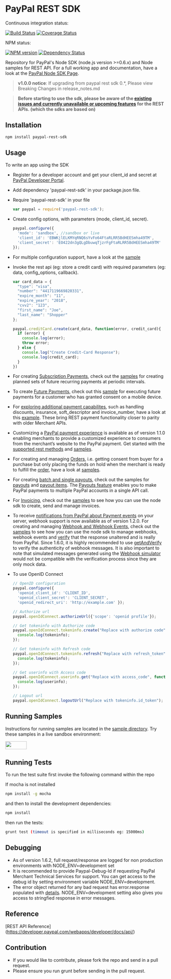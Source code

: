 # PayPal REST SDK

Continuous integration status:

[![Build Status](https://travis-ci.org/paypal/PayPal-node-SDK.png?branch=master)](https://travis-ci.org/paypal/PayPal-node-SDK) [![Coverage Status](https://coveralls.io/repos/paypal/PayPal-node-SDK/badge.png?branch=master)](https://coveralls.io/r/paypal/PayPal-node-SDK?branch=master) 

NPM status:

[![NPM version](https://badge.fury.io/js/paypal-rest-sdk.png)](http://badge.fury.io/js/paypal-rest-sdk)
[![Dependency Status](https://david-dm.org/paypal/PayPal-node-SDK.png)](https://david-dm.org/paypal/PayPal-node-SDK)

Repository for PayPal's Node SDK (node.js version >=0.6.x) and Node samples for REST API. For a full working app and documentation, have a look at the [PayPal Node SDK Page](http://paypal.github.io/PayPal-node-SDK/).

> **v1.0.0 notice**: If upgrading from paypal rest sdk 0.*, Please view Breaking Changes in release_notes.md

> **Before starting to use the sdk, please be aware of the [existing issues and currently unavailable or upcoming features](https://github.com/paypal/PayPal-Python-SDK/wiki/Existing-Issues-and-Unavailable%5CUpcoming-features) for the REST APIs. (which the sdks are based on)** 

## Installation

```sh
npm install paypal-rest-sdk
```

## Usage
To write an app using the SDK

  * Register for a developer account and get your client_id and secret at [PayPal Developer Portal](https://developer.paypal.com).
  * Add dependency 'paypal-rest-sdk' in your package.json file.
  * Require 'paypal-rest-sdk' in your file

    ```js
    var paypal = require('paypal-rest-sdk');
    ```
  * Create config options, with parameters (mode, client_id, secret).

    ```js
    paypal.configure({
      'mode': 'sandbox', //sandbox or live
      'client_id': 'EBWKjlELKMYqRNQ6sYvFo64FtaRLRR5BdHEESmha49TM',
      'client_secret': 'EO422dn3gQLgDbuwqTjzrFgFtaRLRR5BdHEESmha49TM'
    });
    ```
  * For multiple configuration support, have a look at the [sample](/samples/configuration/multiple_config.js)
  * Invoke the rest api (eg: store a credit card) with required parameters (eg: data, config_options, callback).

    ```js
    var card_data = {
      "type": "visa",
      "number": "4417119669820331",
      "expire_month": "11",
      "expire_year": "2018",
      "cvv2": "123",
      "first_name": "Joe",
      "last_name": "Shopper"
    };

    paypal.creditCard.create(card_data, function(error, credit_card){
      if (error) {
        console.log(error);
        throw error;
      } else {
        console.log("Create Credit-Card Response");
        console.log(credit_card);
      }
    })
    ```

  * For creating [Subscription Payments](https://developer.paypal.com/docs/integration/direct/create-billing-plan/), check out the [samples](/samples/subscription) for creating planned sets of future recurring payments at periodic intervals.

  * To create [Future Payments](https://developer.paypal.com/docs/integration/mobile/make-future-payment/), check out this [sample](/samples/payment/create_future_payment.js) for executing future payments for a customer who has granted consent on a mobile device.

  * For [exploring additional payment capabilites](https://developer.paypal.com/docs/integration/direct/explore-payment-capabilities/), such as handling discounts, insurance, soft_descriptor and invoice_number, have a look at this [example](/samples/payment/create_with_paypal_further_capabilities.js). These bring REST payment functionality closer to parity with older Merchant APIs.

  * Customizing a [PayPal payment experience](https://developer.paypal.com/webapps/developer/docs/integration/direct/rest-experience-overview/) is available as of version 1.1.0 enabling merchants to provide a customized experience to consumers from the merchant’s website to the PayPal payment. Get started with the [supported rest methods](https://developer.paypal.com/webapps/developer/docs/api/#payment-experience) and [samples](/samples/payment_experience/web_profile).

  * For creating and managing [Orders](https://developer.paypal.com/webapps/developer/docs/integration/direct/create-process-order/#create-the-order), i.e. getting consent from buyer for a purchase but only placing the funds on hold when the merchant is ready to fulfill the [order](https://developer.paypal.com/webapps/developer/docs/api/#orders), have a look at [samples](/samples/order).

  * For creating [batch and single payouts](https://developer.paypal.com/webapps/developer/docs/integration/direct/payouts-overview/), check out the samples for [payouts](/samples/payout) and [payout items](/samples/payout_item). The [Payouts feature](https://developer.paypal.com/webapps/developer/docs/api/#payouts) enables you to make PayPal payments to multiple PayPal accounts in a single API call.

  * For [Invoicing](https://developer.paypal.com/webapps/developer/docs/api/#invoicing), check out the [samples](/samples/invoice/) to see how you can use the node sdk to create, send and manage invoices.

  * To receive [notifications from PayPal about Payment events](https://developer.paypal.com/webapps/developer/docs/api/#notifications) on your server, webhook support is now available as of version 1.2.0. For creating and managing [Webhook and Webhook Events](https://developer.paypal.com/webapps/developer/docs/integration/direct/rest-webhooks-overview/), check out the [samples](/samples/notifications/) to see how you can use the node sdk to manage webhooks, webhook events and [verify](/samples/notifications/webhook-events/webhook_payload_verify.js) that the response unaltered and is really from PayPal. Since 1.6.0, it is highly recommended to use [getAndVerify](/samples/notifications/webhook-events/get_and_verify.js) to verify the authenticity of webhook messages. It is also important to note that simulated messages generated using the [Webhook simulator](https://developer.paypal.com/developer/webhooksSimulator) would not be compatible with the verification process since they are only mock data.

  * To use OpenID Connect

    ```js
    // OpenID configuration
    paypal.configure({
      'openid_client_id': 'CLIENT_ID',
      'openid_client_secret': 'CLIENT_SECRET',
      'openid_redirect_uri': 'http://example.com' });

    // Authorize url
    paypal.openIdConnect.authorizeUrl({'scope': 'openid profile'});

    // Get tokeninfo with Authorize code
    paypal.openIdConnect.tokeninfo.create("Replace with authorize code", function(error, tokeninfo){
      console.log(tokeninfo);
    });

    // Get tokeninfo with Refresh code
    paypal.openIdConnect.tokeninfo.refresh("Replace with refresh_token", function(error, tokeninfo){
      console.log(tokeninfo);
    });

    // Get userinfo with Access code
    paypal.openIdConnect.userinfo.get("Replace with access_code", function(error, userinfo){
      console.log(userinfo);
    });

    // Logout url
    paypal.openIdConnect.logoutUrl("Replace with tokeninfo.id_token");
    ```

## Running Samples
Instructions for running samples are located in the [sample directory](/samples). Try these samples in a live sandbox environment:

<a href="http://runnable.com/paypal" target="_blank"><img src="http://runnable.com/external/styles/assets/runnablebtn.png" style="width:67px;height:25px;"></a>

## Running Tests
To run the test suite first invoke the following command within the repo

If mocha is not installed
```sh
npm install -g mocha
```
and then to install the development dependencies:
```sh
npm install
```
then run the tests:
```sh
grunt test (timeout is specified in milliseconds eg: 15000ms)
```

## Debugging
   * As of version 1.6.2, full request/response are logged for non production environments with NODE_ENV=development set
   * It is recommended to provide Paypal-Debug-Id if requesting PayPal Merchant Technical Services for support. You can get access to the debug id by setting environment variable NODE_ENV=development.
   * The error object returned for any bad request has error.response populated with [details](https://developer.paypal.com/webapps/developer/docs/api/#errors). NODE_ENV=development setting also gives you access to stringfied response in error messages.

## Reference
   [REST API Reference] (https://developer.paypal.com/webapps/developer/docs/api/)

## Contribution
   * If you would like to contribute, please fork the repo and send in a pull request.
   * Please ensure you run grunt before sending in the pull request.
